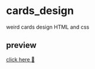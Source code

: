 # cards_design
weird cards design HTML and css
## preview 
[ click here 🔗](https://khadidjainfoinfinity.github.io/cards_design/)
